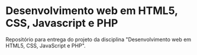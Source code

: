 # Desenvolvimento web em HTML5, CSS, Javascript e PHP
Repositório para entrega do projeto da disciplina "Desenvolvimento web em HTML5, CSS, JavaScript e PHP".
